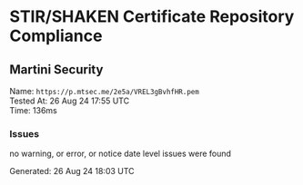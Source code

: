 # STIR/SHAKEN Certificate Repository Compliance

## Martini Security

Name: `https://p.mtsec.me/2e5a/VREL3gBvhfHR.pem`\
Tested At: 26 Aug 24 17:55 UTC\
Time: 136ms

### Issues

no warning, or error, or notice date level issues were found

Generated: 26 Aug 24 18:03 UTC